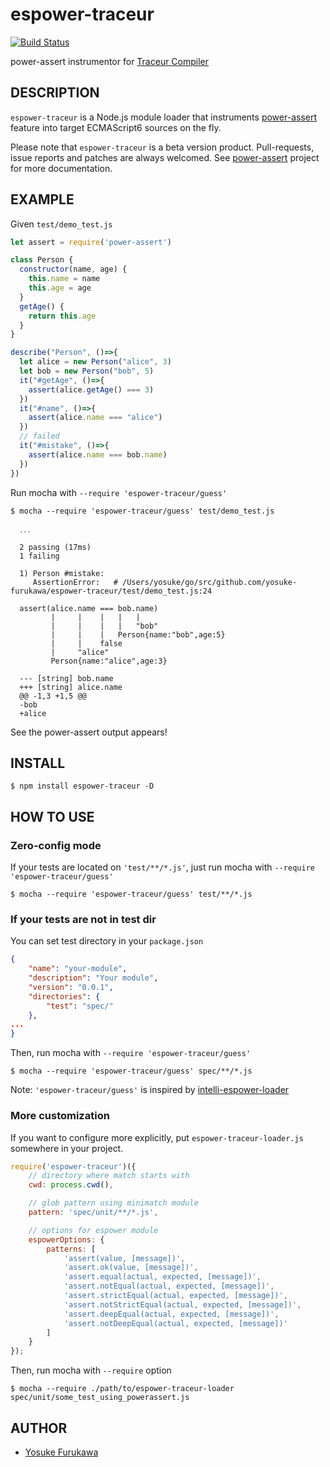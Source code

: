 espower-traceur
========================

[![Build Status](https://travis-ci.org/yosuke-furukawa/espower-traceur.svg?branch=master)](https://travis-ci.org/yosuke-furukawa/espower-traceur)

power-assert instrumentor for [Traceur Compiler](https://github.com/google/traceur-compiler/)

DESCRIPTION
---------------------------------------
`espower-traceur` is a Node.js module loader that instruments [power-assert](http://github.com/twada/power-assert) feature into target ECMAScript6 sources on the fly.

Please note that `espower-traceur` is a beta version product. Pull-requests, issue reports and patches are always welcomed. See [power-assert](http://github.com/twada/power-assert) project for more documentation.


EXAMPLE
---------------------------------------

Given `test/demo_test.js`

```javascript
let assert = require('power-assert')

class Person {
  constructor(name, age) {
    this.name = name
    this.age = age
  }
  getAge() {
    return this.age
  }
}

describe("Person", ()=>{
  let alice = new Person("alice", 3)
  let bob = new Person("bob", 5)
  it("#getAge", ()=>{
    assert(alice.getAge() === 3)
  })
  it("#name", ()=>{
    assert(alice.name === "alice")
  })
  // failed
  it("#mistake", ()=>{
    assert(alice.name === bob.name)
  })
})
```

Run mocha with `--require 'espower-traceur/guess'`

```
$ mocha --require 'espower-traceur/guess' test/demo_test.js

  ․․․

  2 passing (17ms)
  1 failing

  1) Person #mistake:
     AssertionError:   # /Users/yosuke/go/src/github.com/yosuke-furukawa/espower-traceur/test/demo_test.js:24

  assert(alice.name === bob.name)
         |     |    |   |   |
         |     |    |   |   "bob"
         |     |    |   Person{name:"bob",age:5}
         |     |    false
         |     "alice"
         Person{name:"alice",age:3}

  --- [string] bob.name
  +++ [string] alice.name
  @@ -1,3 +1,5 @@
  -bob
  +alice
```

See the power-assert output appears!


INSTALL
---------------------------------------

    $ npm install espower-traceur -D


HOW TO USE
---------------------------------------


### Zero-config mode

If your tests are located on `'test/**/*.js'`, just run mocha with `--require 'espower-traceur/guess'`

    $ mocha --require 'espower-traceur/guess' test/**/*.js


### If your tests are not in test dir

You can set test directory in your `package.json`

```json
{
    "name": "your-module",
    "description": "Your module",
    "version": "0.0.1",
    "directories": {
        "test": "spec/"
    },
...
}
```

Then, run mocha with `--require 'espower-traceur/guess'`

    $ mocha --require 'espower-traceur/guess' spec/**/*.js

Note: `'espower-traceur/guess'` is inspired by [intelli-espower-loader](https://github.com/azu/intelli-espower-loader)


### More customization

If you want to configure more explicitly, put `espower-traceur-loader.js` somewhere in your project.

```javascript
require('espower-traceur')({
    // directory where match starts with
    cwd: process.cwd(),

    // glob pattern using minimatch module
    pattern: 'spec/unit/**/*.js',

    // options for espower module
    espowerOptions: {
        patterns: [
            'assert(value, [message])',
            'assert.ok(value, [message])',
            'assert.equal(actual, expected, [message])',
            'assert.notEqual(actual, expected, [message])',
            'assert.strictEqual(actual, expected, [message])',
            'assert.notStrictEqual(actual, expected, [message])',
            'assert.deepEqual(actual, expected, [message])',
            'assert.notDeepEqual(actual, expected, [message])'
        ]
    }
});
```

Then, run mocha with `--require` option

    $ mocha --require ./path/to/espower-traceur-loader spec/unit/some_test_using_powerassert.js


AUTHOR
---------------------------------------
* [Yosuke Furukawa](http://github.com/yosuke-furukawa)

